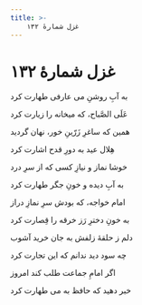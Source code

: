 ```yaml
---
title: >-
    غزل شمارهٔ ۱۳۲
---
```

# غزل شمارهٔ ۱۳۲

<div class="b" id="bn1"><div class="m1"><p>به آبِ روشنِ می عارفی طهارت کرد</p></div>
<div class="m2"><p>عَلَی الصَّباح، که میخانه را زیارت کرد</p></div></div>
<div class="b" id="bn2"><div class="m1"><p>همین که ساغرِ زَرّینِ خور، نهان گردید</p></div>
<div class="m2"><p>هِلال عید به دورِ قدح اشارت کرد</p></div></div>
<div class="b" id="bn3"><div class="m1"><p>خوشا نماز و نیازِ کسی که از سرِ درد</p></div>
<div class="m2"><p>به آبِ دیده و خونِ جگر طهارت کرد</p></div></div>
<div class="b" id="bn4"><div class="m1"><p>امام خواجه، که بودش سرِ نمازِ دراز</p></div>
<div class="m2"><p>به خونِ دخترِ رَز خرقه را قِصارت کرد</p></div></div>
<div class="b" id="bn5"><div class="m1"><p>دلم ز حلقهٔ زلفش به جان خرید آشوب</p></div>
<div class="m2"><p>چه سود دید ندانم که این تجارت کرد</p></div></div>
<div class="b" id="bn6"><div class="m1"><p>اگر امامِ جماعت طلب کند امروز</p></div>
<div class="m2"><p>خبر دهید که حافظ به می طهارت کرد</p></div></div>